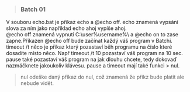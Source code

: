 > ### Batch 01 ###

V souboru echo.bat je příkaz echo a @echo off. echo znamená vypsání slova za ním jako například echo ahoj vypíše ahoj.  
@echo off znamená vypnutí C:\user\%username%\ a @echo on to zase zapne.Příkazen @echo off bude začínat každý váš program v Batchi.  
timeout /t něco je příkaz který pozastaví běh programu na číslo které dosadíte místo něco. Např timeout /t 10 pozastaví váš program na 10 sec.  
pause také pozastaví váš program na jak dlouhu chcete, tedy dokovaď nazmáčknete jakoukoliv klávesu. pause a timeout mají také funkci > nul.  
> nul odeške daný příkaz do nul, což znamená že příkz bude platit ale nebude vidět.  
